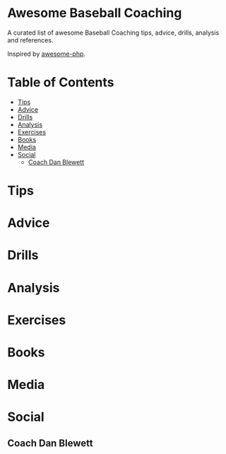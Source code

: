 # Awesome Baseball Coaching
A curated list of awesome Baseball Coaching tips, advice, drills, analysis and references.

Inspired by [awesome-php](https://github.com/ziadoz/awesome-php).

# Table of Contents

- [Tips](#Tips)
- [Advice](#Advice)
- [Drills](#Drills)
- [Analysis](#Analysis)
- [Exercises](#Exercises)
- [Books](#Books)
- [Media](#Media)
- [Social](#Social)
  - [Coach Dan Blewett](##Coach-Dan-Blewett)
  
# Tips

# Advice

# Drills

# Analysis

# Exercises

# Books

# Media

# Social

## Coach Dan Blewett
